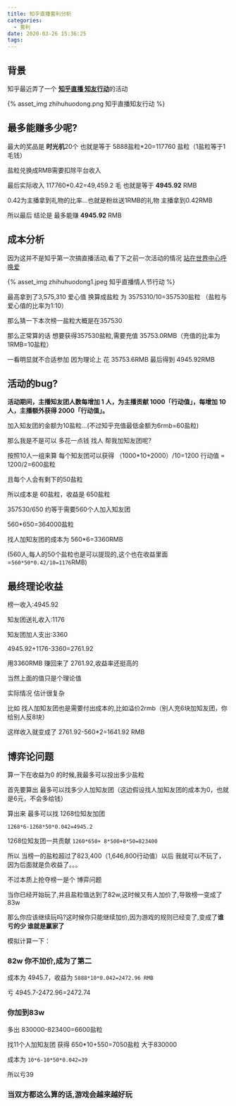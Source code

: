 ```yaml
---
title: 知乎直播套利分析
categories:
  - 套利
date: 2020-03-26 15:36:25
tags:
---
```


## 背景

知乎最近弄了一个 [**知乎直播 知友行动**](https://www.zhihu.com/appview/theater/activity/10060?from=singlemessage&isappinstalled=0)的活动


{% asset_img  zhihuhuodong.png 知乎直播知友行动 %}


## 最多能赚多少呢?

最大的奖品是 **时光机**20个 也就是等于 5888盐粒*20=117760 盐粒（1盐粒等于1毛钱）

盐粒兑换成RMB需要扣除平台收入

最后实际收入 117760*0.42=49,459.2 毛 也就是等于 **4945.92** RMB 

0.42为主播拿到礼物的比率...也就是粉丝送1RMB的礼物 主播拿到0.42RMB

所以最后 结论是 最多能赚 **4945.92** RMB

## 成本分析

因为这并不是知乎第一次搞直播活动,看了下之前一次活动的情况 [站在世界中心呼唤爱](https://www.zhihu.com/appview/theater/activity/valentine-2020)

{% asset_img  zhihuhuodong1.jpeg 知乎直播情人节行动 %}

最高拿到了3,575,310 爱心值 换算成盐粒 为 3575310/10=357530盐粒 （盐粒与爱心值的比率为1:10）

那么猜一下本次榜一盐粒大概是在357530

那么正常算的话 想要获得357530盐粒,需要充值 35753.0RMB（充值的比率为 1RMB=10盐粒）

一看明显就不合适参加  因为理论上 花 35753.6RMB 最后得到 4945.92RMB

## 活动的bug?

**活动期间，主播知友团人数每增加 1 人，为主播贡献 1000「行动值」，每增加 10 人，主播额外获得 2000「行动值」。**

加入知友团的金额为10盐粒...(不过知乎充值最低金额为6rmb=60盐粒)

那么我是不是可以 多花一点钱 找人 帮我加知友团呢?

按照10人一组来算 每个知友团可以获得 （1000*10+2000）/10=1200 行动值 = 1200/2=600盐粒

且每个人会有剩下的50盐粒

所以成本是 60盐粒，收益是 650盐粒

357530/650 约等于需要560个人加入知友团

560*650=364000盐粒

找人加知友团的成本为 560*6=3360RMB

(560人,每人的50个盐粒也是可以提现的,这个也在收益里面 =`560*50*0.42/10=1176`RMB)


## 最终理论收益

榜一收入:4945.92

知友团送礼收入:1176

知友团加人支出:3360

4945.92+1176-3360=2761.92

用3360RMB 赚回来了 2761.92,收益率还挺高的

当然上面的值只是个理论值

实际情况 估计很复杂

比如 找人加知友团也是需要付出成本的,比如溢价2rmb（别人充6块加知友团，你给别人反8块）

这样收入就变成了 2761.92-560*2=1641.92 RMB

## 博弈论问题

算一下在收益为0 的时候,我最多可以投出多少盐粒

首先要算出 最多可以找多少人加知友团（这边假设找人加知友团的成本为0，也就是6元，不会多给钱）

算出来 最多可以找 1268位知友加团

`1268*6-1268*50*0.042=4945.2` 

1268位知友团一共贡献  `1260*650+ 8*500+8*50=823400`

所以 当榜一的盐粒超过了823,400（1,646,800行动值）以后 我就可以不玩了，因为后面就是负收益了。。。


不过本质上抢夺榜一是个 博弈问题

当你已经开始玩了,并且盐粒值达到了82w,这时候又有人加价了,导致榜一变成了83w

那么你应该继续玩吗?这时候你只能继续加价,因为游戏的规则已经变了,变成了**谁亏的少 谁就是赢家了**

模拟计算一下：

### 82w 你不加价,成为了第二  

成本为 4945.7，收益为  `5888*10*0.042=2472.96 RMB`

亏 4945.7-2472.96=2472.74

### 你加到83w

多出 830000-823400=6600盐粒

找11个人加知友团 获得 650*10+550=7050盐粒 大于830000

成本为 `10*6-10*50*0.042=39`

所以亏39


### 当双方都这么算的话,游戏会越来越好玩